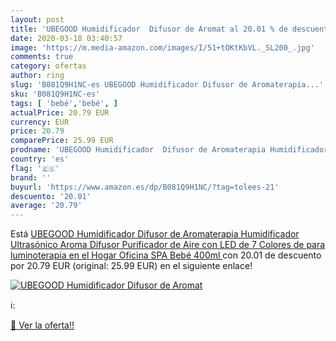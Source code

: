 ```yaml
---
layout: post
title: 'UBEGOOD Humidificador  Difusor de Aromat al 20.01 % de descuento'
date: 2020-03-18 03:40:57
image: 'https://m.media-amazon.com/images/I/51+tOKtKbVL._SL200_.jpg'
comments: true
category: ofertas
author: ring
slug: 'B081Q9H1NC-es UBEGOOD Humidificador Difusor de Aromaterapia...'
sku: 'B081Q9H1NC-es'
tags: [ 'bebé','bebé', ]
actualPrice: 20.79 EUR
currency: EUR
price: 20.79
comparePrice: 25.99 EUR
prodname: 'UBEGOOD Humidificador  Difusor de Aromaterapia Humidificador Ultrasónico Aroma Difusor Purificador de Aire con LED de 7 Colores de para luminoterapia en el Hogar  Oficina  SPA  Bebé  400ml '
country: 'es'
flag: '🇪🇸'
brand: ''
buyurl: 'https://www.amazon.es/dp/B081Q9H1NC/?tag=tolees-21'
descuento: '20.01'
average: '20.79'
---
```


Está [UBEGOOD Humidificador  Difusor de Aromaterapia Humidificador Ultrasónico Aroma Difusor Purificador de Aire con LED de 7 Colores de para luminoterapia en el Hogar  Oficina  SPA  Bebé  400ml ](https://www.amazon.es/dp/B081Q9H1NC/?tag=tolees-21) con 20.01 de descuento por 20.79 EUR (original: 25.99 EUR) en el siguiente enlace!

[![UBEGOOD Humidificador  Difusor de Aromat](https://m.media-amazon.com/images/I/51+tOKtKbVL._SL200_.jpg)](https://www.amazon.es/dp/B081Q9H1NC/?tag=tolees-21)

ℹ️:


[🛒 Ver la oferta!!](https://www.amazon.es/dp/B081Q9H1NC/?tag=tolees-21)
